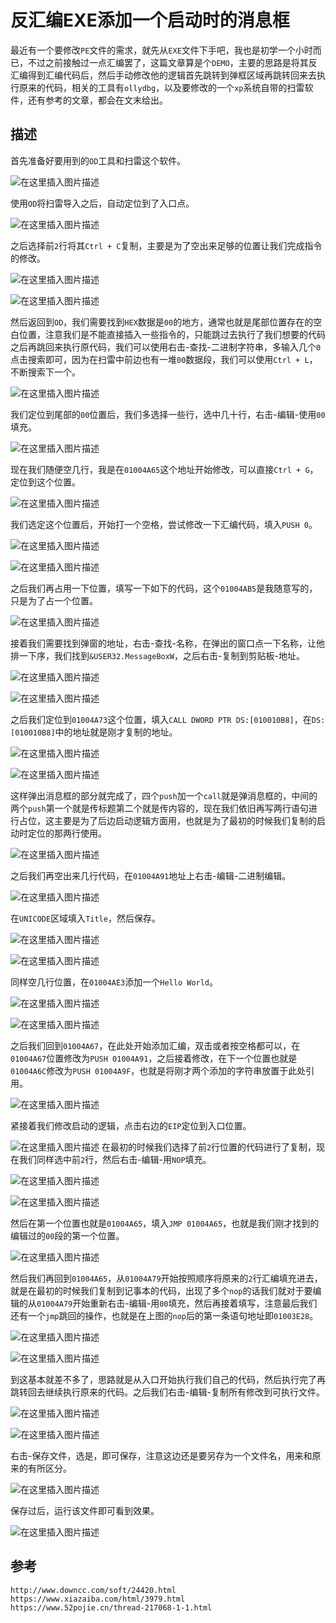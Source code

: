 # 反汇编EXE添加一个启动时的消息框
最近有一个要修改`PE`文件的需求，就先从`EXE`文件下手吧，我也是初学一个小时而已，不过之前接触过一点汇编罢了，这篇文章算是个`DEMO`，主要的思路是将其反汇编得到汇编代码后，然后手动修改他的逻辑首先跳转到弹框区域再跳转回来去执行原来的代码，相关的工具有`ollydbg`，以及要修改的一个`xp`系统自带的扫雷软件，还有参考的文章，都会在文末给出。

## 描述
首先准备好要用到的`OD`工具和扫雷这个软件。

![在这里插入图片描述](https://img-blog.csdnimg.cn/2021061109594920.png)

使用`OD`将扫雷导入之后，自动定位到了入口点。

![在这里插入图片描述](https://img-blog.csdnimg.cn/20210611101348955.png?x-oss-process=image/watermark,type_ZmFuZ3poZW5naGVpdGk,shadow_10,text_aHR0cHM6Ly9ibG9nLmNzZG4ubmV0L3FxXzQwNDEzNjcw,size_16,color_FFFFFF,t_70)

之后选择前`2`行将其`Ctrl + C`复制，主要是为了空出来足够的位置让我们完成指令的修改。


![在这里插入图片描述](https://img-blog.csdnimg.cn/20210611155131463.png?x-oss-process=image/watermark,type_ZmFuZ3poZW5naGVpdGk,shadow_10,text_aHR0cHM6Ly9ibG9nLmNzZG4ubmV0L3FxXzQwNDEzNjcw,size_16,color_FFFFFF,t_70)

![在这里插入图片描述](https://img-blog.csdnimg.cn/2021061115514343.png?x-oss-process=image/watermark,type_ZmFuZ3poZW5naGVpdGk,shadow_10,text_aHR0cHM6Ly9ibG9nLmNzZG4ubmV0L3FxXzQwNDEzNjcw,size_16,color_FFFFFF,t_70)



然后返回到`OD`，我们需要找到`HEX`数据是`00`的地方，通常也就是尾部位置存在的空白位置，注意我们是不能直接插入一些指令的，只能跳过去执行了我们想要的代码之后再跳回来执行原代码，我们可以使用右击-查找-二进制字符串，多输入几个`0`点击搜索即可，因为在扫雷中前边也有一堆`00`数据段，我们可以使用`Ctrl + L`，不断搜索下一个。


![在这里插入图片描述](https://img-blog.csdnimg.cn/20210611102126412.png?x-oss-process=image/watermark,type_ZmFuZ3poZW5naGVpdGk,shadow_10,text_aHR0cHM6Ly9ibG9nLmNzZG4ubmV0L3FxXzQwNDEzNjcw,size_16,color_FFFFFF,t_70)

我们定位到尾部的`00`位置后，我们多选择一些行，选中几十行，右击-编辑-使用`00`填充。


![在这里插入图片描述](https://img-blog.csdnimg.cn/20210611155439541.png?x-oss-process=image/watermark,type_ZmFuZ3poZW5naGVpdGk,shadow_10,text_aHR0cHM6Ly9ibG9nLmNzZG4ubmV0L3FxXzQwNDEzNjcw,size_16,color_FFFFFF,t_70)

现在我们随便空几行，我是在`01004A65`这个地址开始修改，可以直接`Ctrl + G`，定位到这个位置。


![在这里插入图片描述](https://img-blog.csdnimg.cn/2021061115551323.png?x-oss-process=image/watermark,type_ZmFuZ3poZW5naGVpdGk,shadow_10,text_aHR0cHM6Ly9ibG9nLmNzZG4ubmV0L3FxXzQwNDEzNjcw,size_16,color_FFFFFF,t_70)


我们选定这个位置后，开始打一个空格，尝试修改一下汇编代码，填入`PUSH 0`。


![在这里插入图片描述](https://img-blog.csdnimg.cn/20210611155539677.png)

![在这里插入图片描述](https://img-blog.csdnimg.cn/20210611155547205.png?x-oss-process=image/watermark,type_ZmFuZ3poZW5naGVpdGk,shadow_10,text_aHR0cHM6Ly9ibG9nLmNzZG4ubmV0L3FxXzQwNDEzNjcw,size_16,color_FFFFFF,t_70)



之后我们再占用一下位置，填写一下如下的代码，这个`01004AB5`是我随意写的，只是为了占一个位置。


![在这里插入图片描述](https://img-blog.csdnimg.cn/2021061115563339.png?x-oss-process=image/watermark,type_ZmFuZ3poZW5naGVpdGk,shadow_10,text_aHR0cHM6Ly9ibG9nLmNzZG4ubmV0L3FxXzQwNDEzNjcw,size_16,color_FFFFFF,t_70)


接着我们需要找到弹窗的地址，右击-查找-名称，在弹出的窗口点一下名称，让他排一下序，我们找到`&USER32.MessageBoxW`，之后右击-复制到剪贴板-地址。


![在这里插入图片描述](https://img-blog.csdnimg.cn/20210611104912780.png?x-oss-process=image/watermark,type_ZmFuZ3poZW5naGVpdGk,shadow_10,text_aHR0cHM6Ly9ibG9nLmNzZG4ubmV0L3FxXzQwNDEzNjcw,size_16,color_FFFFFF,t_70)


![在这里插入图片描述](https://img-blog.csdnimg.cn/20210611104922699.png?x-oss-process=image/watermark,type_ZmFuZ3poZW5naGVpdGk,shadow_10,text_aHR0cHM6Ly9ibG9nLmNzZG4ubmV0L3FxXzQwNDEzNjcw,size_16,color_FFFFFF,t_70)

之后我们定位到`01004A73`这个位置，填入`CALL DWORD PTR DS:[010010B8]`，在`DS:[010010B8]`中的地址就是刚才复制的地址。


![在这里插入图片描述](https://img-blog.csdnimg.cn/2021061116002273.png)

![在这里插入图片描述](https://img-blog.csdnimg.cn/20210611160035330.png)


这样弹出消息框的部分就完成了，四个`push`加一个`call`就是弹消息框的，中间的两个`push`第一个就是传标题第二个就是传内容的，现在我们依旧再写两行语句进行占位，这主要是为了后边启动逻辑方面用，也就是为了最初的时候我们复制的启动时定位的那两行使用。


![在这里插入图片描述](https://img-blog.csdnimg.cn/20210611160353709.png?x-oss-process=image/watermark,type_ZmFuZ3poZW5naGVpdGk,shadow_10,text_aHR0cHM6Ly9ibG9nLmNzZG4ubmV0L3FxXzQwNDEzNjcw,size_16,color_FFFFFF,t_70)


之后我们再空出来几行代码，在`01004A91`地址上右击-编辑-二进制编辑。


![在这里插入图片描述](https://img-blog.csdnimg.cn/20210611160426607.png?x-oss-process=image/watermark,type_ZmFuZ3poZW5naGVpdGk,shadow_10,text_aHR0cHM6Ly9ibG9nLmNzZG4ubmV0L3FxXzQwNDEzNjcw,size_16,color_FFFFFF,t_70)


在`UNICODE`区域填入`Title`，然后保存。


![在这里插入图片描述](https://img-blog.csdnimg.cn/20210611160456765.png?x-oss-process=image/watermark,type_ZmFuZ3poZW5naGVpdGk,shadow_10,text_aHR0cHM6Ly9ibG9nLmNzZG4ubmV0L3FxXzQwNDEzNjcw,size_16,color_FFFFFF,t_70)


![在这里插入图片描述](https://img-blog.csdnimg.cn/20210611160505461.png)


同样空几行位置，在`01004AE3`添加一个`Hello World`。


![在这里插入图片描述](https://img-blog.csdnimg.cn/20210611160540523.png?x-oss-process=image/watermark,type_ZmFuZ3poZW5naGVpdGk,shadow_10,text_aHR0cHM6Ly9ibG9nLmNzZG4ubmV0L3FxXzQwNDEzNjcw,size_16,color_FFFFFF,t_70)

![在这里插入图片描述](https://img-blog.csdnimg.cn/20210611160559752.png?x-oss-process=image/watermark,type_ZmFuZ3poZW5naGVpdGk,shadow_10,text_aHR0cHM6Ly9ibG9nLmNzZG4ubmV0L3FxXzQwNDEzNjcw,size_16,color_FFFFFF,t_70)


之后我们回到`01004A67`，在此处开始添加汇编，双击或者按空格都可以，在`01004A67`位置修改为`PUSH 01004A91`，之后接着修改，在下一个位置也就是`01004A6C`修改为`PUSH 01004A9F`，也就是将刚才两个添加的字符串放置于此处引用。


![在这里插入图片描述](https://img-blog.csdnimg.cn/20210611161150969.png)


紧接着我们修改启动的逻辑，点击右边的`EIP`定位到入口位置。


![在这里插入图片描述](https://img-blog.csdnimg.cn/20210611105507633.png)
在最初的时候我们选择了前`2`行位置的代码进行了复制，现在我们同样选中前`2`行，然后右击-编辑-用`NOP`填充。


![在这里插入图片描述](https://img-blog.csdnimg.cn/20210611160803352.png?x-oss-process=image/watermark,type_ZmFuZ3poZW5naGVpdGk,shadow_10,text_aHR0cHM6Ly9ibG9nLmNzZG4ubmV0L3FxXzQwNDEzNjcw,size_16,color_FFFFFF,t_70)

![在这里插入图片描述](https://img-blog.csdnimg.cn/20210611160817999.png?x-oss-process=image/watermark,type_ZmFuZ3poZW5naGVpdGk,shadow_10,text_aHR0cHM6Ly9ibG9nLmNzZG4ubmV0L3FxXzQwNDEzNjcw,size_16,color_FFFFFF,t_70)


然后在第一个位置也就是`01004A65`，填入`JMP 01004A65`，也就是我们刚才找到的编辑过的`00`段的第一个位置。


![在这里插入图片描述](https://img-blog.csdnimg.cn/20210611162344505.png)


然后我们再回到`01004A65`，从`01004A79`开始按照顺序将原来的`2`行汇编填充进去，就是在最初的时候我们复制到记事本的代码，出现了多个`nop`的话我们就对于要编辑的从`01004A79`开始重新右击-编辑-用`00`填充，然后再接着填写，注意最后我们还有一个`jmp`跳回的操作，也就是在上图的`nop`后的第一条语句地址即`01003E28`。


![在这里插入图片描述](https://img-blog.csdnimg.cn/20210611161426779.png?x-oss-process=image/watermark,type_ZmFuZ3poZW5naGVpdGk,shadow_10,text_aHR0cHM6Ly9ibG9nLmNzZG4ubmV0L3FxXzQwNDEzNjcw,size_16,color_FFFFFF,t_70)

![在这里插入图片描述](https://img-blog.csdnimg.cn/20210611162544345.png?x-oss-process=image/watermark,type_ZmFuZ3poZW5naGVpdGk,shadow_10,text_aHR0cHM6Ly9ibG9nLmNzZG4ubmV0L3FxXzQwNDEzNjcw,size_16,color_FFFFFF,t_70)


到这基本就差不多了，思路就是从入口开始执行我们自己的代码，然后执行完了再跳转回去继续执行原来的代码。之后我们右击-编辑-复制所有修改到可执行文件。


![在这里插入图片描述](https://img-blog.csdnimg.cn/20210611110116181.png?x-oss-process=image/watermark,type_ZmFuZ3poZW5naGVpdGk,shadow_10,text_aHR0cHM6Ly9ibG9nLmNzZG4ubmV0L3FxXzQwNDEzNjcw,size_16,color_FFFFFF,t_70)

![在这里插入图片描述](https://img-blog.csdnimg.cn/2021061111015330.png?x-oss-process=image/watermark,type_ZmFuZ3poZW5naGVpdGk,shadow_10,text_aHR0cHM6Ly9ibG9nLmNzZG4ubmV0L3FxXzQwNDEzNjcw,size_16,color_FFFFFF,t_70)

右击-保存文件，选是，即可保存，注意这边还是要另存为一个文件名，用来和原来的有所区分。


![在这里插入图片描述](https://img-blog.csdnimg.cn/20210611110229803.png?x-oss-process=image/watermark,type_ZmFuZ3poZW5naGVpdGk,shadow_10,text_aHR0cHM6Ly9ibG9nLmNzZG4ubmV0L3FxXzQwNDEzNjcw,size_16,color_FFFFFF,t_70)

保存过后，运行该文件即可看到效果。


![在这里插入图片描述](https://img-blog.csdnimg.cn/20210611162755134.png?x-oss-process=image/watermark,type_ZmFuZ3poZW5naGVpdGk,shadow_10,text_aHR0cHM6Ly9ibG9nLmNzZG4ubmV0L3FxXzQwNDEzNjcw,size_16,color_FFFFFF,t_70)


## 参考

```
http://www.downcc.com/soft/24420.html
https://www.xiazaiba.com/html/3979.html
https://www.52pojie.cn/thread-217068-1-1.html
```
